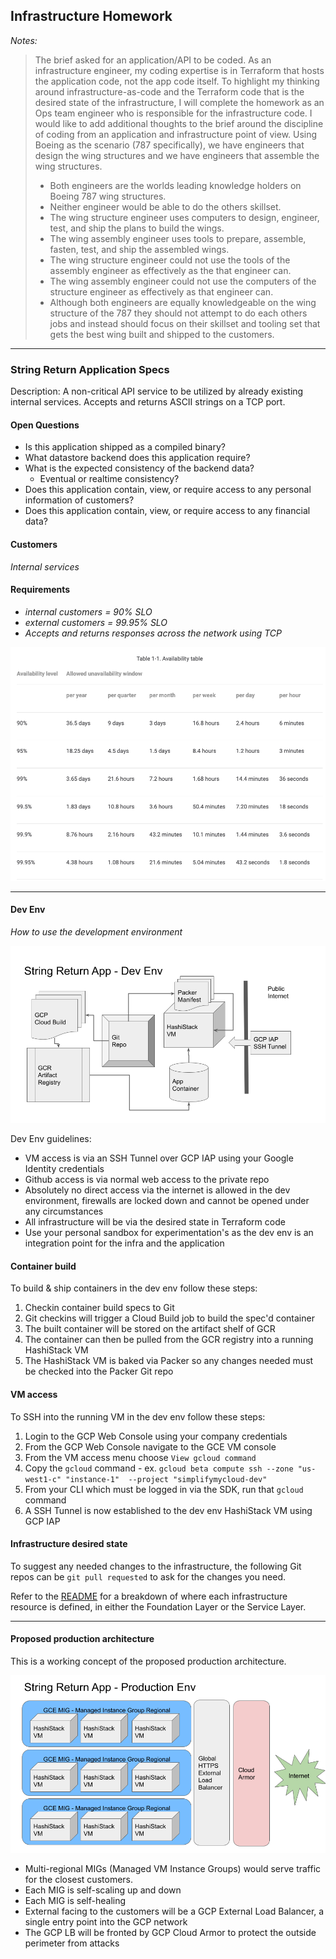 ## Infrastructure Homework

_Notes:_

> The brief asked for an application/API to be coded.  As an infrastructure engineer, my coding expertise is in Terraform that hosts the application code, not the app code itself.  To highlight my thinking around infrastructure-as-code and the Terraform code that is the desired state of the infrastructure, I will complete the homework as an Ops team engineer who is responsible for the infrastructure code.
> I would like to add additional thoughts to the brief around the discipline of coding from an application and infrastructure point of view.
> Using Boeing as the scenario (787 specifically), we have engineers that design the wing structures and we have engineers that assemble the wing structures.  
> * Both engineers are the worlds leading knowledge holders on Boeing 787 wing structures. 
> * Neither engineer would be able to do the others skillset.
> * The wing structure engineer uses computers to design, engineer, test, and ship the plans to build the wings.
> * The wing assembly engineer uses tools to prepare, assemble, fasten, test, and ship the assembled wings.
> * The wing structure engineer could not use the tools of the assembly engineer as effectively as the that engineer can.
> * The wing assembly engineer could not use the computers of the structure engineer as effectively as that engineer can.
> * Although both engineers are equally knowledgeable on the wing structure of the 787 they should not attempt to do each others jobs and instead should focus on their skillset and tooling set that gets the best wing built and shipped to the customers.

---

### String Return Application Specs

Description: A non-critical API service to be utilized by already existing internal services.  Accepts and returns ASCII strings on a TCP port.

#### Open Questions

* Is this application shipped as a compiled binary?
* What datastore backend does this application require? 
* What is the expected consistency of the backend data?  
  * Eventual or realtime consistency?
* Does this application contain, view, or require access to any personal information of customers?
* Does this application contain, view, or require access to any financial data?

#### Customers

_Internal services_

#### Requirements

* _internal customers = 90% SLO_
* _external customers = 99.95% SLO_
* _Accepts and returns responses across the network using TCP_

![availability_table](availability_table.png)

---

#### Dev Env 

_How to use the development environment_

![dev_env_process_map](dev_env_process_map.png)

Dev Env guidelines:

* VM access is via an SSH Tunnel over GCP IAP using your Google Identity credentials
* Github access is via normal web access to the private repo
* Absolutely no direct access via the internet is allowed in the dev environment, firewalls are locked down and cannot be opened under any circumstances
* All infrastructure will be via the desired state in Terraform code
* Use your personal sandbox for experimentation's as the dev env is an integration point for the infra and the application

#### Container build

To build & ship containers in the dev env follow these steps:

1. Checkin container build specs to Git
2. Git checkins will trigger a Cloud Build job to build the spec'd container
3. The built container will be stored on the artifact shelf of GCR
4. The container can then be pulled from the GCR registry into a running HashiStack VM
5. The HashiStack VM is baked via Packer so any changes needed must be checked into the Packer Git repo

#### VM access

To SSH into the running VM in the dev env follow these steps:

1. Login to the GCP Web Console using your company credentials
2. From the GCP Web Console navigate to the GCE VM console
3. From the VM access menu choose `View gcloud command`
4. Copy the `gcloud` command - ex. `gcloud beta compute ssh --zone "us-west1-c" "instance-1"  --project "simplifymycloud-dev"`
5. From your CLI which must be logged in via the SDK, run that `gcloud` command
6. A SSH Tunnel is now established to the dev env HashiStack VM using GCP IAP

#### Infrastructure desired state

To suggest any needed changes to the infrastructure, the following Git repos can be `git pull requested` to ask for the changes you need.

Refer to the [README](README.md) for a breakdown of where each infrastructure resource is defined, in either the Foundation Layer or the Service Layer.

---

#### Proposed production architecture

This is a working concept of the proposed production architecture. 

![prod_arch](prod_arch.png)

* Multi-regional MIGs (Managed VM Instance Groups) would serve traffic for the closest customers.
* Each MIG is self-scaling up and down
* Each MIG is self-healing
* External facing to the customers will be a GCP External Load Balancer, a single entry point into the GCP network
* The GCP LB will be fronted by GCP Cloud Armor to protect the outside perimeter from attacks


